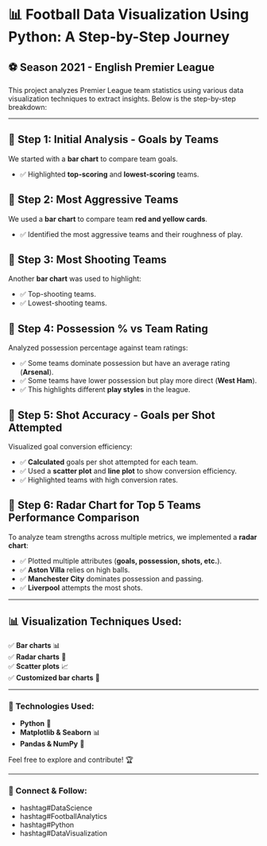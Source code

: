 # 📊 Football Data Visualization Using Python: A Step-by-Step Journey 

## ⚽ Season 2021 - English Premier League

This project analyzes Premier League team statistics using various data visualization techniques to extract insights. Below is the step-by-step breakdown:

---

## 🔹 Step 1: Initial Analysis - Goals by Teams
We started with a **bar chart** to compare team goals.
- ✅ Highlighted **top-scoring** and **lowest-scoring** teams.

## 🔹 Step 2: Most Aggressive Teams
We used a **bar chart** to compare team **red and yellow cards**.
- ✅ Identified the most aggressive teams and their roughness of play.

## 🔹 Step 3: Most Shooting Teams
Another **bar chart** was used to highlight:
- ✅ Top-shooting teams.
- ✅ Lowest-shooting teams.

## 🔹 Step 4: Possession % vs Team Rating
Analyzed possession percentage against team ratings:
- ✅ Some teams dominate possession but have an average rating (**Arsenal**).
- ✅ Some teams have lower possession but play more direct (**West Ham**).
- ✅ This highlights different **play styles** in the league.

## 🔹 Step 5: Shot Accuracy - Goals per Shot Attempted
Visualized goal conversion efficiency:
- ✅ **Calculated** goals per shot attempted for each team.
- ✅ Used a **scatter plot** and **line plot** to show conversion efficiency.
- ✅ Highlighted teams with high conversion rates.

## 🔹 Step 6: Radar Chart for Top 5 Teams Performance Comparison
To analyze team strengths across multiple metrics, we implemented a **radar chart**:
- ✅ Plotted multiple attributes (**goals, possession, shots, etc.**).
- ✅ **Aston Villa** relies on high balls.
- ✅ **Manchester City** dominates possession and passing.
- ✅ **Liverpool** attempts the most shots.

---

## 📊 Visualization Techniques Used:
✅ **Bar charts** 📊  
✅ **Radar charts** 🛑  
✅ **Scatter plots** 📈  
✅ **Customized bar charts** 🎨  

---

### 🚀 Technologies Used:
- **Python** 🐍
- **Matplotlib & Seaborn** 📊
- **Pandas & NumPy** 📑

Feel free to explore and contribute! 🏆

---

### 🔗 Connect & Follow:
- hashtag#DataScience
- hashtag#FootballAnalytics
- hashtag#Python
- hashtag#DataVisualization
